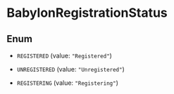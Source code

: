 

# BabylonRegistrationStatus

## Enum


* `REGISTERED` (value: `"Registered"`)

* `UNREGISTERED` (value: `"Unregistered"`)

* `REGISTERING` (value: `"Registering"`)



